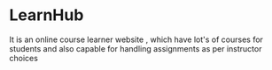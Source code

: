 # LearnHub
It is an online course learner website , which have lot's of courses for students and also capable for handling assignments as per instructor choices
